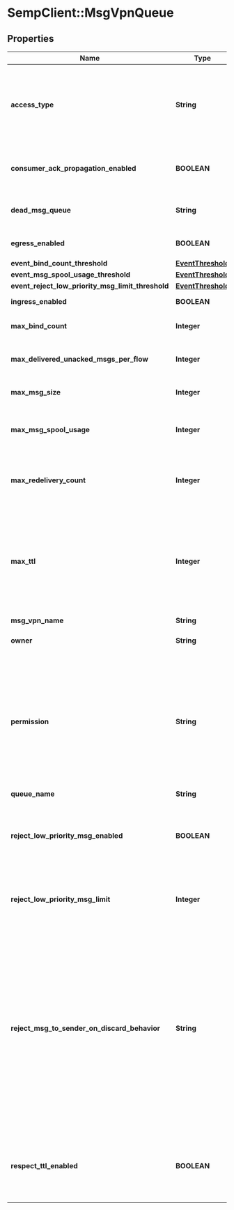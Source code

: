 # SempClient::MsgVpnQueue

## Properties
Name | Type | Description | Notes
------------ | ------------- | ------------- | -------------
**access_type** | **String** | The queue access type of either exclusive or non-exclusive. The default value is &#x60;\&quot;exclusive\&quot;&#x60;. The allowed values and their meaning are:      \&quot;exclusive\&quot; - Exclusive delivery of messages to first bound client.     \&quot;non-exclusive\&quot; - Non-exclusive delivery of messages to all bound clients.  | [optional] 
**consumer_ack_propagation_enabled** | **BOOLEAN** | Enable or disable the propagation of consumer acks received on the active replication Message VPN to the standby replication Message VPN. The default value is &#x60;true&#x60;. | [optional] 
**dead_msg_queue** | **String** | Identifies the name of the queue which should be used as the queue&#39;s dead message queue. The default value is &#x60;\&quot;#DEAD_MSG_QUEUE\&quot;&#x60;. | [optional] 
**egress_enabled** | **BOOLEAN** | Enable or disable the flow of messages from a queue. The default value is &#x60;false&#x60;. | [optional] 
**event_bind_count_threshold** | [**EventThreshold**](EventThreshold.md) |  | [optional] 
**event_msg_spool_usage_threshold** | [**EventThreshold**](EventThreshold.md) |  | [optional] 
**event_reject_low_priority_msg_limit_threshold** | [**EventThreshold**](EventThreshold.md) |  | [optional] 
**ingress_enabled** | **BOOLEAN** | Enable or disable the flow of messages to a queue. The default value is &#x60;false&#x60;. | [optional] 
**max_bind_count** | **Integer** | The maximum number of times a client(s) can bind to a given queue. The default value is &#x60;1000&#x60;. | [optional] 
**max_delivered_unacked_msgs_per_flow** | **Integer** | The max messages delivered but not acknowledged per flow for this queue. The default is the max value supported by the hardware. | [optional] 
**max_msg_size** | **Integer** | The max message size (in bytes) allowed in this queue. The default value is &#x60;10000000&#x60;. | [optional] 
**max_msg_spool_usage** | **Integer** | The max spool usage (in MB) of this queue. Setting the value to 0 enables the last-value-queue feature and disables quota checking. The default value is &#x60;4000&#x60;. | [optional] 
**max_redelivery_count** | **Integer** | The maximum number of times the queue will attempt redelivery of a given message prior to it being discarded or moved to the #DEAD_MSG_QUEUE. A value of 0 means to retry forever. The default value is &#x60;0&#x60;. | [optional] 
**max_ttl** | **Integer** | The maximum number of seconds that a message can stay in a queue or topic-endpoint when respect-ttl is enabled. A message will expire according to the lesser of the TTL in the message (assigned by the publisher) and the max-ttl configured on the endpoint. The max-ttl is a 32 bit integer value from 1 to 4294967295 representing the expiry time in seconds. A max-ttl of 0 disables this feature. The default value is &#x60;0&#x60;. | [optional] 
**msg_vpn_name** | **String** | The name of the Message VPN. | [optional] 
**owner** | **String** | The client-username owner of the queue. The default is to have no &#x60;owner&#x60;. | [optional] 
**permission** | **String** | Permission level for users of the queue, excluding the owner. The default value is &#x60;\&quot;no-access\&quot;&#x60;. The allowed values and their meaning are:      \&quot;no-access\&quot; - Disallows all access.     \&quot;read-only\&quot; - Read-only access to the messages in the queue.     \&quot;consume\&quot; - Consume (read and remove) messages in the queue.     \&quot;modify-topic\&quot; - Consume messages or modify the topic/selector of the queue.     \&quot;delete\&quot; - Consume messages or delete the queue altogether.  | [optional] 
**queue_name** | **String** | The name of the Queue. | [optional] 
**reject_low_priority_msg_enabled** | **BOOLEAN** | Enable or disable if low priority messages are subject to &#x60;rejectLowPriorityMsgLimit&#x60; checking. This may only be enabled if &#x60;rejectMsgToSenderOnDiscardBehavior&#x60; does not have a value of &#x60;\&quot;never\&quot;&#x60;. The default value is &#x60;false&#x60;. | [optional] 
**reject_low_priority_msg_limit** | **Integer** | The number of messages of any priority queued to an endpoint above which low priority messages are not admitted but higher priority messages are allowed into the endpoint. The default value is &#x60;0&#x60;. | [optional] 
**reject_msg_to_sender_on_discard_behavior** | **String** | The circumstances under which a nack is sent to the client on discards. Note that nacks cause the message to not be delivered to any destination and transacted-session commits to fail. This attribute may only have a value of &#x60;\&quot;never\&quot;&#x60; if &#x60;rejectLowPriorityMsgEnabled&#x60; is disabled. The default value is &#x60;\&quot;when-queue-enabled\&quot;&#x60;. The allowed values and their meaning are:      \&quot;always\&quot; - Message discards always result in nacks being returned to the sending client, even if the discard reason is that the queue is disabled.     \&quot;when-queue-enabled\&quot; - Message discards result in nacks being returned to the sending client, except if the discard reason is that the queue is disabled.     \&quot;never\&quot; - Message discards never result in nacks being returned to the sending client.  | [optional] 
**respect_ttl_enabled** | **BOOLEAN** | Enable or disable the respecting of TTL. If enabled, then messages contained in the queue are checked for expiry. If expired, the message is removed from the queue and either discarded or a copy of the message placed in the #DEAD_MSG_QUEUE. The default value is &#x60;false&#x60;. | [optional] 


